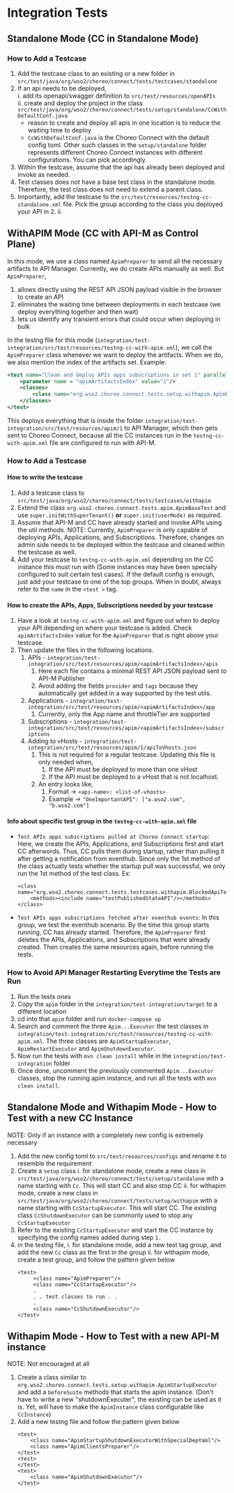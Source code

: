 # Integration Tests

## Standalone Mode (CC in Standalone Mode)
### How to Add a Testcase 
1. Add the testcase class to an existing or a new folder in 
   `src/test/java/org/wso2/choreo/connect/tests/testcases/standalone`
2. If an api needs to be deployed,     
   i. add its openapi/swagger definition to `src/test/resources/openAPIs`       
   ii. create and deploy the project in the class `src/test/java/org/wso2/choreo/connect/tests/setup/standalone/CcWithDefaultConf.java`
      - reason to create and deploy all apis in one location is to reduce the waiting time to deploy
      - `CcWithDefaultConf.java` is the Choreo Connect with the default config toml. Other such classes in the 
        `setup/standalone` folder represents different Choreo Connect instances with different configurations. 
        You can pick accordingly.
3. Within the testcase, assume that the api has already been deployed and invoke as needed.
4. Test classes does not have a base test class in the standalone mode. Therefore, the test class does not need to extend 
   a parent class.
5. Importantly, add the testcase to the `src/test/resources/testng-cc-standalone.xml` file. Pick the group
   according to the class you deployed your API in 2. ii. 

## WithAPIM Mode (CC with API-M as Control Plane)
In this mode, we use a class named `ApimPreparer` to send all the necessary artifacts to API Manager.
Currently, we do create APIs manually as well. But `ApimPreparer`,
   1. allows directly using the REST API JSON payload visible in the browser to create an API
   2. eliminates the waiting time between deployments in each testcase (we deploy everything together and then wait)
   3. lets us identify any transient errors that could occur when deploying in bulk

In the testng file for this mode (`integration/test-integration/src/test/resources/testng-cc-with-apim.xml`), 
we call the `ApimPreparer` class whenever we want to deploy the artifacts. When we do, we also mention the index 
of the artifacts set. Example:

```xml
<test name="Clean and deploy APIs apps subscriptions in set 1" parallel="false">
    <parameter name = "apimArtifactsIndex" value="1"/>
    <classes>
        <class name="org.wso2.choreo.connect.tests.setup.withapim.ApimPreparer"/>
    </classes>
</test>
```

This deploys everything that is inside the folder `integration/test-integration/src/test/resources/apim/1` to API Manager,
which then gets sent to Choreo Connect, because all the CC instances run in the `testng-cc-with-apim.xml` file are 
configured to run with API-M. 

### How to Add a Testcase

#### How to write the testcase
1. Add a testcase class to `src/test/java/org/wso2/choreo/connect/tests/testcases/withapim`
2. Extend the class `org.wso2.choreo.connect.tests.apim.ApimBaseTest` and use `super.initWithSuperTenant()` **or**
   `super.init(userMode)` as required.
3. Assume that API-M and CC have already started and invoke APIs using the util methods.
      NOTE: Currently, `ApimPreparer` is only capable of deploying APIs, Applications, and Subscriptions. Therefore, changes
      on admin side needs to be deployed within the testcase and cleaned within the testcase as well.
4. Add your testcase to `testng-cc-with-apim.xml` depending on the CC instance this must run with (Some instances may
have been specially configured to suit certain test cases). If the default config is enough, just add your testcase 
to one of the top groups. When in doubt, always refer to the `name` in the `<test >` tag.

#### How to create the APIs, Apps, Subscriptions needed by your testcase
1. Have a look at `testng-cc-with-apim.xml` and figure out when to deploy your API depending on where your testcase 
is added. Check `apimArtifactsIndex` value for the `ApimPreparer` that is right above your testcase.
2. Then update the files in the following locations.
   1. APIs - `integration/test-integration/src/test/resources/apim/<apimArtifactsIndex>/apis`
      1. Here each file contains a minimal REST API JSON payload sent to API-M Publisher
      2. Avoid adding the fields `provider` and `tags` because they automatically get added in a way supported by the test utils.
   2. Applications - `integration/test-integration/src/test/resources/apim/<apimArtifactsIndex>/app`
      1. Currently, only the App name and throttleTier are supported
   3. Subscriptions - `integration/test-integration/src/test/resources/apim/<apimArtifactsIndex>/subscriptions`
   4. Adding to vHosts - `integration/test-integration/src/test/resources/apim/1/apiToVhosts.json`
      1. This is not required for a regular testcase. Updating this file is only needed when,
         1. If the API must be deployed to more than one vHost
         2. If the API must be deployed to a vHost that is not localhost.
      2. An entry looks like,
         1. Format -> `<api-name>: <list-of-vhosts>`
         2. Example -> `"OneImportantAPI": ["a.wso2.com", "b.wso2.com"]`
   
#### Info about specific test group in the `testng-cc-with-apim.xml` file
- `Test APIs apps subscriptions pulled at Choreo Connect startup`: Here, we create the APIs, Applications, and 
  Subscriptions first and start CC afterwords. Thus, CC pulls them during startup, rather than pulling it after getting a 
  notification from eventhub. Since only the 1st method of the class actually tests whether the startup pull was
  successful, we only run the 1st method of the test class. Ex:
  ```
  <class name="org.wso2.choreo.connect.tests.testcases.withapim.BlockedApiTestCase">
      <methods><include name="testPublishedStateAPI"/></methods>
  </class>
  ```
- `Test APIs apps subscriptions fetched after eventhub events`: In this group, we test the eventhub scenario.
  By the time this group starts running, CC has already started.
  Therefore, the `ApimPreparer` first deletes the APIs, Applications, and Subscriptions that were already created.
  Then creates the same resources again, before running the tests.

### How to Avoid API Manager Restarting Everytime the Tests are Run
1. Run the tests ones
2. Copy the `apim` folder in the `integration/test-integration/target` to a different location
3. cd into that `apim` folder and run `docker-compose up`
4. Search and comment the three `Apim...Executer` the test classes in `integration/test-integration/src/test/resources/testng-cc-with-apim.xml`. 
   The three classes are `ApimStartupExecutor`, `ApimRestartExecutor` and `ApimShutdownExecutor`.
5. Now run the tests with `mvn clean install` while in the `integration/test-integration` folder
6. Once done, uncomment the previously commented `Apim...Executor` classes, stop the running apim 
   instance, and run all the tests with `mvn clean install`.
   
## Standalone Mode and Withapim Mode - How to Test with a new CC Instance
NOTE: Only if an instance with a completely new config is extremely necessary
1. Add the new config toml to `src/test/resources/configs` and rename it to resemble the requirement
2. Create a `setup` class
    i. for standalone mode, create a new class in `src/test/java/org/wso2/choreo/connect/tests/setup/standalone`
   with a name starting with `Cc`. This will start CC and also stop CC
    ii. for withapim mode, create a new class in `src/test/java/org/wso2/choreo/connect/tests/setup/withapim` 
   with a name starting with `CcStartupExecutor`. This will start CC. The existing class `CcShutdownExecutor` can be 
   commonly used to stop any `CcStartupExecutor`
3. Refer to the existing `CcStartupExecutor` and start the CC instance by specifying the config names added during step
   `1.`
4. in the testng file,
   i. for standalone mode, add a new test tag group, and add the new `Cc` class as the first in the group
   ii. for withapim mode, create a test group, and follow the pattern given below
   ```
   <test>
        <class name="ApimPreparer"/>
        <class name="CcStartupExecutor"/>
        .
        . . test classes to run . .
        .
        <class name="CcShutdownExecutor"/>
   </test>
   ```

## Withapim Mode - How to Test with a new API-M instance
NOTE: Not encouraged at all
1. Create a class similar to `org.wso2.choreo.connect.tests.setup.withapim.ApimStartupExecutor` and add a
   `beforeSuite` methods that starts the apim instance. (Don't have to write a new "shutdownExecuter",
   the existing can be used as it is. Yet, will have to make the `ApimInstance` class configurable like `CcInstance`)
2. Add a new testng file and follow the pattern given below
    ```
   <test>
        <class name="ApimStartupShutdownExecutorWithSpecialDepYaml"/>
        <class name="ApimClientsPreparer"/>
   </test>
   <test>
   </test>
   <test>
        <class name="ApimShutdownExecutor"/>
   </test>
   ```